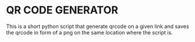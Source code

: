 # QR CODE GENERATOR
This is a short python script that generate qrcode on a given link and saves the qrcode in form of a png on the same location where the script is.
